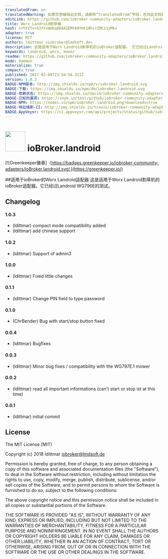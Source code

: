 ```yaml
---
translatedFrom: en
translatedWarning: 如果您想编辑此文档，请删除“translatedFrom”字段，否则此文档将再次自动翻译
editLink: https://github.com/iobroker-community-adapters/ioBroker.landroid/edit/master//README.md
title: Worx Landroid割草機
hash: nrhYzTv+S3fXxWmbq8DAA3EMYA9YHt10hc+2MC11yMk=
adapter: true
license: MIT
authors: ldittmar <iobroker@lmdsoft.de>
description: 这是适用于Worx Landroid割草机的ioBroker适配器。 它已经过Landroid WG796E的测试。
keywords: landroid, worx, mower
readme: https://github.com/iobroker-community-adapters/ioBroker.landroid/blob/master/README.md
mode: daemon
materialize: true
compact: true
published: 2017-02-08T23:54:56.311Z
version: 1.0.3
BADGE-NPM版本: http://img.shields.io/npm/v/iobroker.landroid.svg
BADGE-下载: https://img.shields.io/npm/dm/iobroker.landroid.svg
BADGE-依赖状态: https://img.shields.io/david/iobroker-community-adapters/iobroker.landroid.svg
BADGE-已知的漏洞: https://snyk.io/test/github/iobroker-community-adapters/ioBroker.landroid/badge.svg
BADGE-NPM: https://nodei.co/npm/iobroker.landroid.png?downloads=true
BADGE-特拉维斯-CI: http://img.shields.io/travis/iobroker-community-adapters/ioBroker.landroid/master.svg
BADGE-AppVeyor: https://ci.appveyor.com/api/projects/status/github/iobroker-community-adapters/ioBroker.landroid?branch=master&svg=true
---
```

<h1><img src="https://raw.githubusercontent.com/iobroker-community-adapters/ioBroker.landroid/master/admin/landroid.png" width="64"/> ioBroker.landroid </h1>

[![Greenkeeper徽章]（https://badges.greenkeeper.io/iobroker-community-adapters/ioBroker.landroid.svg）](https://greenkeeper.io/)

##适用于ioBroker的Worx Landroid适配器
这是适用于Worx Landroid割草机的ioBroker适配器。它已经过Landroid WG796E的测试。

## Changelog

#### 1.0.3
* (ldittmar) compact mode compatibility added
* (ldittmar) add chinese support

#### 1.0.2
* (ldittmar) Support of admin3

#### 1.0.0
* (ldittmar) Fixed little changes

#### 0.1.1
* (ldittmar) Change PIN field to type password

#### 0.1.0
* (ChrBender) Bug with start/stop button fixed

#### 0.0.4
* (ldittmar) Bugfixes

#### 0.0.3
* (ldittmar) Minor bug fixes / compatibility with the WG797E.1 mower

#### 0.0.2
* (ldittmar) read all important informations (can't start or stop ist at this time)

#### 0.0.1
* (ldittmar) initial commit

## License
The MIT License (MIT)

Copyright (c) 2018 ldittmar <iobroker@lmdsoft.de>

Permission is hereby granted, free of charge, to any person obtaining a copy
of this software and associated documentation files (the "Software"), to deal
in the Software without restriction, including without limitation the rights
to use, copy, modify, merge, publish, distribute, sublicense, and/or sell
copies of the Software, and to permit persons to whom the Software is
furnished to do so, subject to the following conditions:

The above copyright notice and this permission notice shall be included in
all copies or substantial portions of the Software.

THE SOFTWARE IS PROVIDED "AS IS", WITHOUT WARRANTY OF ANY KIND, EXPRESS OR
IMPLIED, INCLUDING BUT NOT LIMITED TO THE WARRANTIES OF MERCHANTABILITY,
FITNESS FOR A PARTICULAR PURPOSE AND NONINFRINGEMENT. IN NO EVENT SHALL THE
AUTHORS OR COPYRIGHT HOLDERS BE LIABLE FOR ANY CLAIM, DAMAGES OR OTHER
LIABILITY, WHETHER IN AN ACTION OF CONTRACT, TORT OR OTHERWISE, ARISING FROM,
OUT OF OR IN CONNECTION WITH THE SOFTWARE OR THE USE OR OTHER DEALINGS IN
THE SOFTWARE.